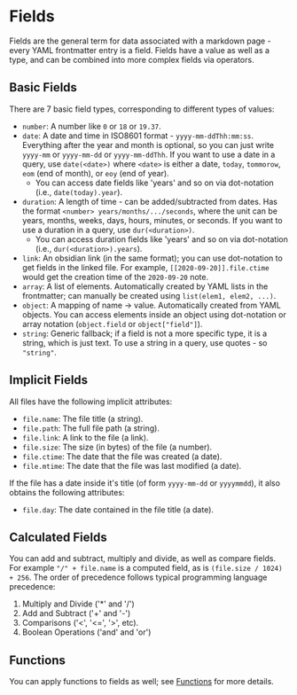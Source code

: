 # Fields

Fields are the general term for data associated with a markdown page - every YAML frontmatter entry is a field. Fields
have a value as well as a type, and can be combined into more complex fields via operators.

## Basic Fields

There are 7 basic field types, corresponding to different types of values:

- `number`: A number like `0` or `18` or `19.37`.
- `date`: A date and time in ISO8601 format - `yyyy-mm-ddThh:mm:ss`. Everything after the year and month is optional, so
  you can just write `yyyy-mm` or `yyyy-mm-dd` or `yyyy-mm-ddThh`. If you want to use a date in a query, use
  `date(<date>)` where `<date>` is either a date, `today`, `tommorow`, `eom` (end of month), or `eoy` (end of year).
    - You can access date fields like 'years' and so on via dot-notation (i.e., `date(today).year`).
- `duration`: A length of time - can be added/subtracted from dates. Has the format `<number> years/months/.../seconds`,
  where the unit can be years, months, weeks, days, hours, minutes, or seconds. If you want to use a duration in a
  query, use `dur(<duration>)`.
    - You can access duration fields like 'years' and so on via dot-notation (i.e., `dur(<duration>).years`).
- `link`: An obsidian link (in the same format); you can use dot-notation to get fields in the linked file. For example,
  `[[2020-09-20]].file.ctime` would get the creation time of the `2020-09-20` note.
- `array`: A list of elements. Automatically created by YAML lists in the frontmatter; can manually be created using
  `list(elem1, elem2, ...)`.
- `object`: A mapping of name -> value. Automatically created from YAML objects. You can access elements inside an
  object using dot-notation or array notation (`object.field` or `object["field"]`).
- `string`: Generic fallback; if a field is not a more specific type, it is a string, which is just text. To use a string in a query, use quotes - so `"string"`.

## Implicit Fields

All files have the following implicit attributes:

- `file.name`: The file title (a string).
- `file.path`: The full file path (a string).
- `file.link`: A link to the file (a link).
- `file.size`: The size (in bytes) of the file (a number).
- `file.ctime`: The date that the file was created (a date).
- `file.mtime`: The date that the file was last modified (a date).

If the file has a date inside it's title (of form `yyyy-mm-dd` or `yyyymmdd`), it also obtains the following attributes:

- `file.day`: The date contained in the file title (a date).

## Calculated Fields

You can add and subtract, multiply and divide, as well as compare fields. For example `"/" + file.name` is a computed
field, as is `(file.size / 1024) + 256`. The order of precedence follows typical programming language precedence:

1. Multiply and Divide ('*' and '/')
2. Add and Subtract ('+' and '-')
3. Comparisons ('<', '<=', '>', etc).
4. Boolean Operations ('and' and 'or')

## Functions

You can apply functions to fields as well; see [Functions](functions.md) for more details.